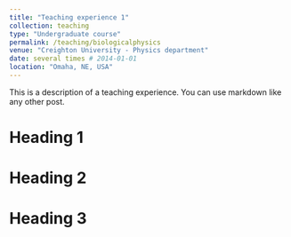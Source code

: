 ```yaml
---
title: "Teaching experience 1"
collection: teaching
type: "Undergraduate course"
permalink: /teaching/biologicalphysics
venue: "Creighton University - Physics department"
date: several times # 2014-01-01
location: "Omaha, NE, USA"
---
```


This is a description of a teaching experience. You can use markdown like any other post.

Heading 1
======

Heading 2
======

Heading 3
======
